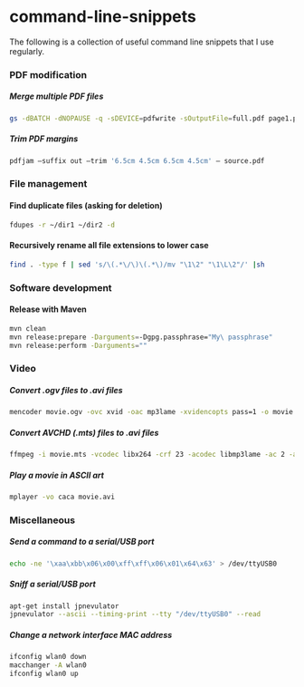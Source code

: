 # command-line-snippets

The following is a collection of useful command line snippets that I use regularly.


### PDF modification

##### Merge multiple PDF files

```bash
gs -dBATCH -dNOPAUSE -q -sDEVICE=pdfwrite -sOutputFile=full.pdf page1.pdf page2.pdf page3.pdf
```
    
##### Trim PDF margins

```bash
pdfjam –suffix out –trim '6.5cm 4.5cm 6.5cm 4.5cm' – source.pdf
```

### File management

#### Find duplicate files (asking for deletion)

```bash
fdupes -r ~/dir1 ~/dir2 -d
```

#### Recursively rename all file extensions to lower case

```bash
find . -type f | sed 's/\(.*\/\)\(.*\)/mv "\1\2" "\1\L\2"/' |sh
```

### Software development

#### Release with Maven

```bash
mvn clean
mvn release:prepare -Darguments=-Dgpg.passphrase="My\ passphrase"
mvn release:perform -Darguments=""
```

### Video

##### Convert .ogv files to .avi files

```bash
mencoder movie.ogv -ovc xvid -oac mp3lame -xvidencopts pass=1 -o movie.avi
```

##### Convert AVCHD (.mts) files to .avi files

```bash
ffmpeg -i movie.mts -vcodec libx264 -crf 23 -acodec libmp3lame -ac 2 -ab 192k -s 640x360 movie.avi
```

##### Play a movie in ASCII art

```bash
mplayer -vo caca movie.avi
```

### Miscellaneous

#####  Send a command to a serial/USB port

```bash
echo -ne '\xaa\xbb\x06\x00\xff\xff\x06\x01\x64\x63' > /dev/ttyUSB0
```

##### Sniff a serial/USB port

```bash
apt-get install jpnevulator
jpnevulator --ascii --timing-print --tty "/dev/ttyUSB0" --read
```

##### Change a network interface MAC address

```bash
ifconfig wlan0 down
macchanger -A wlan0
ifconfig wlan0 up
```
